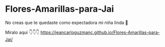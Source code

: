 # Flores-Amarillas-para-Jai

No creas que te quedaste como expectadora mi niña linda 💜


Miralo aqui 👇👇👇
https://jeancarloguzmanc.github.io/Flores-Amarillas-para-Jai/
